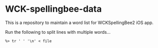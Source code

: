 # WCK-spellingbee-data

This is a repository to maintain a word list for WCKSpellingBee2 iOS app.

Run the following to split lines with multiple words...

```
%> tr ' ' '\n' < file
```
